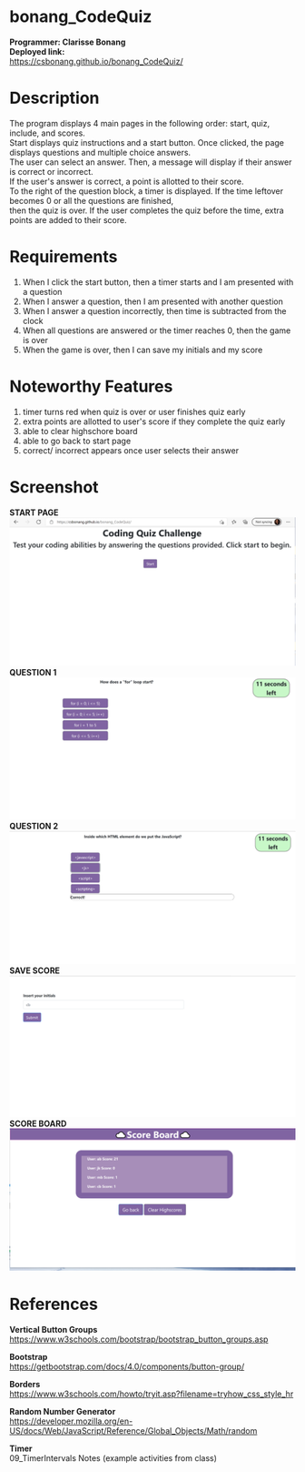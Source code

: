 # bonang_CodeQuiz
<b> Programmer: Clarisse Bonang </b> <br> 
<b> Deployed link: </b> <br>https://csbonang.github.io/bonang_CodeQuiz/

# Description 
The program displays 4 main pages in the following order: start, quiz, include, and scores. <br> 
Start displays quiz instructions and a start button. Once clicked, the page displays questions and multiple choice answers. <br> The user can select an answer.
Then, a message will display if their answer is correct or incorrect.<br> 
If the user's answer is correct, a point is allotted to their score. <br> 
To the right of the question block, a timer is displayed.
If the time leftover becomes 0 or all the questions are finished,<br> 
then the quiz is over. If the user completes the quiz before the time, extra points are added to their score.

# Requirements 
1. When I click the start button, then a timer starts and I am presented with a question
2. When I answer a question, then I am presented with another question
3. When I answer a question incorrectly, then time is subtracted from the clock
4. When all questions are answered or the timer reaches 0, then the game is over
5. When the game is over, then I can save my initials and my score

# Noteworthy Features 
1. timer turns red when quiz is over or user finishes quiz early 
2. extra points are allotted to user's score if they complete the quiz early 
3. able to clear highschore board 
4. able to go back to start page 
5. correct/ incorrect appears once user selects their answer 

# Screenshot
<b>START PAGE</b> <br> 
![alt start Page](https://github.com/csbonang/bonang_CodeQuiz/blob/main/quiz_1.PNG) 
<b>QUESTION 1 </b> <br> 
![alt question1](https://github.com/csbonang/bonang_CodeQuiz/blob/main/quiz_2.PNG)
<b>QUESTION 2 </b> <br> 
![alt question2](https://github.com/csbonang/bonang_CodeQuiz/blob/main/quiz_3.PNG)
<b>SAVE SCORE </b> <br> 
![alt save score](https://github.com/csbonang/bonang_CodeQuiz/blob/main/quiz_4.PNG)
<b>SCORE BOARD </b> <br> 
![alt score board](https://github.com/csbonang/bonang_CodeQuiz/blob/main/quiz_5.PNG) 




# References 
<b> Vertical Button Groups </b> <br> 
https://www.w3schools.com/bootstrap/bootstrap_button_groups.asp

<b> Bootstrap </b> <br> 
https://getbootstrap.com/docs/4.0/components/button-group/

<b> Borders </b> <br>
https://www.w3schools.com/howto/tryit.asp?filename=tryhow_css_style_hr

<b> Random Number Generator </b> <br>
https://developer.mozilla.org/en-US/docs/Web/JavaScript/Reference/Global_Objects/Math/random

<b> Timer </b> <br>
09_TimerIntervals Notes (example activities from class)
